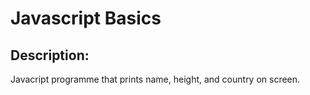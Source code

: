 # Javascript Basics
## Description:
Javacript programme that prints name, height, and country on screen.